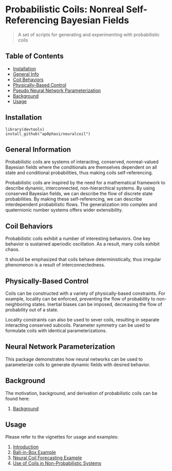 # Probabilistic Coils: Nonreal Self-Referencing Bayesian Fields
> A set of scripts for generating and experimenting with probabilistic coils

## Table of Contents
* [Installation](#install)
* [General Info](#general-information)
* [Coil Behaviors](#coil-behaviors)
* [Physically-Based Control](#physically-based-control)
* [Pseudo Neural Network Parameterization](#pseudo-neural-network-parameterization)
* [Background](#background)
* [Usage](#usage)
<!-- * [License](#license) -->

## Installation
```
library(devtools)
install_github("ap0phasi/neuralcoil")
```

## General Information
Probabilistic coils are systems of interacting, conserved, nonreal-valued Bayesian fields where the conditionals
are themselves dependent on all state and conditional probabilities, thus making coils
self-referencing. 

Probabilistic coils are inspired by the need for a mathematical framework to describe
dynamic, interconnected, non-hierarchical systems. By using conserved Bayesian fields,
we can describe the flow of discrete state probabilities. By making these self-referencing,
we can describe interdependent probabilistic flows. The generalization into complex and quaternionic
number systems offers wider extensibility. 

## Coil Behaviors 
Probabilistic coils exhibit a number of interesting behaviors. One key behavior is sustained 
aperiodic oscillation. As a result, many coils exhibit chaos. 

It should be emphasized that coils behave deterministically, thus irregular phenomenon is a result of
interconnectedness. 


## Physically-Based Control
Coils can be constructed with a variety of physically-based constraints. For example, locality
can be enforced, preventing the flow of probability to non-neighboring states. Inertial biases can
be imposed, decreasing the flow of probability out of a state. 

Locality constraints can also be used to sever coils, resulting in separate interacting conserved subcoils.
Parameter symmetry can be used to formulate coils with identical parameterizations.


## Neural Network Parameterization
This package demonstrates how neural networks can be used to parameterize coils to generate dynamic fields with desired behavior.

## Background
The motivation, background, and derivation of probabilistic coils can be found here:

1. [Background]

[Background]: https://docs.google.com/document/d/e/2PACX-1vQaaN5-uBjQy8J5WLnZm3fHybOmhNjezxSUw5pn771v7gWzHI4US4KEtbtfE4dU88CzMnIz2SoLNQo2/pub

## Usage
Please refer to the vignettes for usage and examples:

1. [Introduction]
2. [Ball-in-Box Example]
3. [Neural Coil Forecasting Example]
4. [Use of Coils in Non-Probabilistic Systems]

[Introduction]: http://htmlpreview.github.io/?https://github.com/ap0phasi/neuralcoil/blob/main/vignettes/introduction.html
[Ball-in-Box Example]: http://htmlpreview.github.io/?https://github.com/ap0phasi/neuralcoil/blob/main/vignettes/ballinbox.html
[Neural Coil Forecasting Example]: http://htmlpreview.github.io/?https://github.com/ap0phasi/neuralcoil/blob/main/vignettes/neuralcoilforecast.html
[Use of Coils in Non-Probabilistic Systems]: http://htmlpreview.github.io/?https://github.com/ap0phasi/neuralcoil/blob/main/vignettes/coilsnonprobabilistic.html
